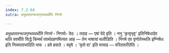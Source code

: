 ```yaml
---
index: 7.2.64
sutra: बभूथाततन्थजगृम्भववर्थेति निगमे

---
```

_बभूथाततन्थजगृम्भववर्थेति निगमे_ - निगमो- वेदः । तदाह —  एषां वेदे इति । ननु 'कृसृभृवृ' इतिनिषेधादेव थलि ववर्थेति सिद्धे किमर्थं ववर्थग्रहणमित्यत आह —  तेन भाषायां थलीडिति । निगमे एव वृणोतेस्थलि इण्निषेध इति नियमलाभादिति भावः । व्रवे व्रवाते । ववृषे । 'वृतो वा' इति मत्वाह  —  वरितावरीतेति ।